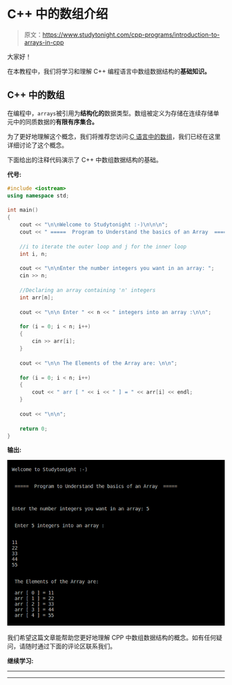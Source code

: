 # C++ 中的数组介绍

> 原文：<https://www.studytonight.com/cpp-programs/introduction-to-arrays-in-cpp>

大家好！

在本教程中，我们将学习和理解 C++ 编程语言中数组数据结构的**基础知识。**

## C++ 中的数组

在编程中，`arrays`被引用为**结构化的**数据类型。数组被定义为存储在连续存储单元中的同质数据的**有限有序集合。**

为了更好地理解这个概念，我们将推荐您访问:[C 语言中的数组](https://www.studytonight.com/c/arrays-in-c.php)，我们已经在这里详细讨论了这个概念。

下面给出的注释代码演示了 C++ 中数组数据结构的基础。

**代号:**

```cpp
#include <iostream>
using namespace std;

int main()
{
    cout << "\n\nWelcome to Studytonight :-)\n\n\n";
    cout << " =====  Program to Understand the basics of an Array  ===== \n\n";

    //i to iterate the outer loop and j for the inner loop
    int i, n;

    cout << "\n\nEnter the number integers you want in an array: ";
    cin >> n;

    //Declaring an array containing 'n' integers
    int arr[n];

    cout << "\n\n Enter " << n << " integers into an array :\n\n";

    for (i = 0; i < n; i++)
    {
        cin >> arr[i];
    }

    cout << "\n\n The Elements of the Array are: \n\n";

    for (i = 0; i < n; i++)
    {
        cout << " arr [ " << i << " ] = " << arr[i] << endl;
    }

    cout << "\n\n";

    return 0;
}
```

**输出:**

![C++ Intro to  example](img/71efefe75002ea29b680dcd3775690f3.png)

我们希望这篇文章能帮助您更好地理解 CPP 中数组数据结构的概念。如有任何疑问，请随时通过下面的评论区联系我们。

**继续学习:**

* * *

* * *